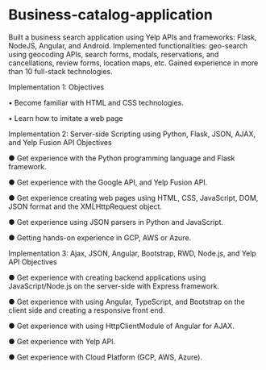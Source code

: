 # Business-catalog-application
Built a business search application using Yelp APIs and frameworks: Flask, NodeJS, Angular, and Android. Implemented functionalities: geo-search using geocoding APIs,  search forms, modals, reservations, and cancellations, review forms, location maps, etc. Gained experience in more than 10 full-stack technologies.

Implementation 1:
Objectives 

• Become familiar with HTML and CSS technologies.

• Learn how to imitate a web page

Implementation 2: Server-side Scripting using Python, Flask, JSON, AJAX, and Yelp Fusion API
Objectives 

● Get experience with the Python programming language and Flask framework.

● Get experience with the Google API, and Yelp Fusion API.

● Get experience creating web pages using HTML, CSS, JavaScript, DOM, JSON format and the 
XMLHttpRequest object.

● Get experience using JSON parsers in Python and JavaScript.

● Getting hands-on experience in GCP, AWS or Azure.

Implementation 3: Ajax, JSON, Angular, Bootstrap, RWD, Node.js, and Yelp API
Objectives

● Get experience with creating backend applications using JavaScript/Node.js on the
server-side with Express framework.

● Get experience with using Angular, TypeScript, and Bootstrap on the client side and
creating a responsive front end.

● Get experience with using HttpClientModule of Angular for AJAX.

● Get experience with Yelp API.

● Get experience with Cloud Platform (GCP, AWS, Azure).


